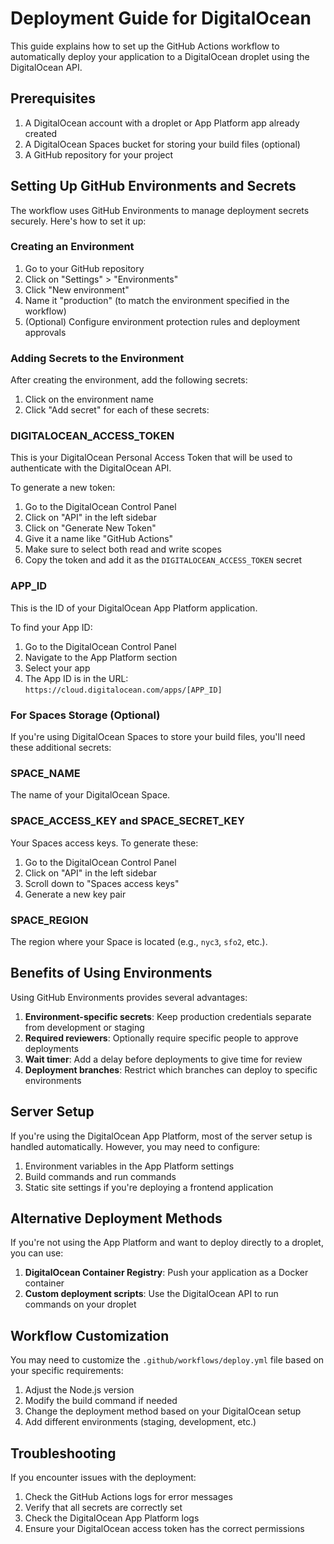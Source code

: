 # Deployment Guide for DigitalOcean

This guide explains how to set up the GitHub Actions workflow to automatically deploy your application to a DigitalOcean droplet using the DigitalOcean API.

## Prerequisites

1. A DigitalOcean account with a droplet or App Platform app already created
2. A DigitalOcean Spaces bucket for storing your build files (optional)
3. A GitHub repository for your project

## Setting Up GitHub Environments and Secrets

The workflow uses GitHub Environments to manage deployment secrets securely. Here's how to set it up:

### Creating an Environment

1. Go to your GitHub repository
2. Click on "Settings" > "Environments"
3. Click "New environment"
4. Name it "production" (to match the environment specified in the workflow)
5. (Optional) Configure environment protection rules and deployment approvals

### Adding Secrets to the Environment

After creating the environment, add the following secrets:

1. Click on the environment name
2. Click "Add secret" for each of these secrets:

### DIGITALOCEAN_ACCESS_TOKEN

This is your DigitalOcean Personal Access Token that will be used to authenticate with the DigitalOcean API.

To generate a new token:
1. Go to the DigitalOcean Control Panel
2. Click on "API" in the left sidebar
3. Click on "Generate New Token"
4. Give it a name like "GitHub Actions"
5. Make sure to select both read and write scopes
6. Copy the token and add it as the `DIGITALOCEAN_ACCESS_TOKEN` secret

### APP_ID

This is the ID of your DigitalOcean App Platform application.

To find your App ID:
1. Go to the DigitalOcean Control Panel
2. Navigate to the App Platform section
3. Select your app
4. The App ID is in the URL: `https://cloud.digitalocean.com/apps/[APP_ID]`

### For Spaces Storage (Optional)

If you're using DigitalOcean Spaces to store your build files, you'll need these additional secrets:

### SPACE_NAME

The name of your DigitalOcean Space.

### SPACE_ACCESS_KEY and SPACE_SECRET_KEY

Your Spaces access keys. To generate these:
1. Go to the DigitalOcean Control Panel
2. Click on "API" in the left sidebar
3. Scroll down to "Spaces access keys"
4. Generate a new key pair

### SPACE_REGION

The region where your Space is located (e.g., `nyc3`, `sfo2`, etc.).

## Benefits of Using Environments

Using GitHub Environments provides several advantages:

1. **Environment-specific secrets**: Keep production credentials separate from development or staging
2. **Required reviewers**: Optionally require specific people to approve deployments
3. **Wait timer**: Add a delay before deployments to give time for review
4. **Deployment branches**: Restrict which branches can deploy to specific environments

## Server Setup

If you're using the DigitalOcean App Platform, most of the server setup is handled automatically. However, you may need to configure:

1. Environment variables in the App Platform settings
2. Build commands and run commands
3. Static site settings if you're deploying a frontend application

## Alternative Deployment Methods

If you're not using the App Platform and want to deploy directly to a droplet, you can use:

1. **DigitalOcean Container Registry**: Push your application as a Docker container
2. **Custom deployment scripts**: Use the DigitalOcean API to run commands on your droplet

## Workflow Customization

You may need to customize the `.github/workflows/deploy.yml` file based on your specific requirements:

1. Adjust the Node.js version
2. Modify the build command if needed
3. Change the deployment method based on your DigitalOcean setup
4. Add different environments (staging, development, etc.)

## Troubleshooting

If you encounter issues with the deployment:

1. Check the GitHub Actions logs for error messages
2. Verify that all secrets are correctly set
3. Check the DigitalOcean App Platform logs
4. Ensure your DigitalOcean access token has the correct permissions 